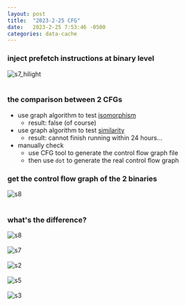 ```yaml
---
layout: post
title:  "2023-2-25 CFG"
date:   2023-2-25 7:53:46 -0500
categories: data-cache 
---
```

### inject prefetch instructions at binary level
![s7_hilight](/assets/2023-02-25/opt_highlight.png)<br><br>

### the comparison between 2 CFGs
- use graph algorithm to test [isomorphism](https://networkx.org/documentation/stable/reference/algorithms/isomorphism.html)
    + result: false (of course)
- use graph algorithm to test [similarity](https://networkx.org/documentation/stable/reference/algorithms/similarity.html)
    + result: cannot finish running within 24 hours...
- manually check
    + use CFG tool to generate the control flow graph file
    + then use `dot` to generate the real control flow graph 

### get the control flow graph of the 2 binaries
![s8](/assets/2023-02-25/orig.png)<br><br>

### what's the difference?
![s8](/assets/2023-02-25/s8.png)<br><br>
![s7](/assets/2023-02-25/s7.png)<br><br>
![s2](/assets/2023-02-25/s2.png)<br><br>
![s5](/assets/2023-02-25/s5.png)<br><br>
![s3](/assets/2023-02-25/s3.png)<br><br>